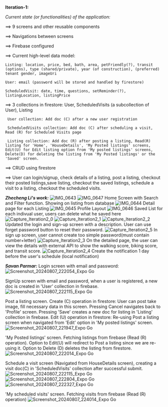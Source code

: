 **Iteration-1:**

_Current state (or functionalities) of the application:_

==> 9 screens and other reusable components


==> Navigations between screens


==> Firebase configured


==> Current high-level data model:

    Listing: location, price, bed, bath, area, petFriendly(?), transit (options), type (shared/private), year (of construction), (preferred) tenant gender, imageUri

    User: email (password will be stored and handled by firestore)

    ScheduledVisit: date, time, questions, setReminder(?), listingLocation, listingPrice

    
==> 3 collections in firestore: User, ScheduledVisits (a subcollection of User), Listing

     User collection: Add doc (C) after a new user registration

     ScheduledVisits collection: Add doc (C) after scheduling a visit, Read (R) for Scheduled Visits page

     Listing collection: Add doc (R) after posting a listing, Read(R) listing for 'Home', 'HouseDetails', 'My Posted listings' screens, Edit(U) for Edit listing option from 'My posted listings' screens, Delete(D) for deleting the listing from 'My Posted listings' or the 'Saved' screen.

     

==> CRUD using firestore


==> User can login/signup, check details of a listing,  post a listing, checkout their posted listings,save listing, checkout the saved listings, schedule a visit to a listing, checkout the scheduled visits.








**_Zhecheng Li's work:_**
![IMG_0643](https://github.com/user-attachments/assets/2b885339-fc7a-4e63-8c0a-8d9201c2ff73)
![IMG_0647](https://github.com/user-attachments/assets/bc8a12ae-7f7c-4ba2-b8d7-cf5788941af6)
Home Screen with Search and Filter function. Showing on listing from database
![IMG_0644](https://github.com/user-attachments/assets/8d5ab284-54ba-43c2-95fa-4fb9a83b766e)
Detail page for each Listing 
![IMG_0645](https://github.com/user-attachments/assets/a9b3d3dd-6856-4537-8744-bb2c779f60a5)
Profile Layout 
![IMG_0646](https://github.com/user-attachments/assets/04ba1bc1-4d60-47fc-b3dc-8d5e25a1bd6b)
Saved List for each indivual user, users can delete what he saved here
![Capture_Iteration2_0](https://github.com/user-attachments/assets/202abccc-ec03-4d2c-9c47-c6a119f4b41c)
![Capture_Iteration2_1](https://github.com/user-attachments/assets/e7c5f9e4-0ce2-45be-bde9-2197b5ef8855)
![Capture_Iteration2_2](https://github.com/user-attachments/assets/9019d5ca-2f20-45c7-aa75-902895857af3)
Updated the login and sign-up screen with a description. User can use forget password button to reset their password. 
![Capture_Iteration2_5](https://github.com/user-attachments/assets/da5d9693-2912-434b-848c-5dd0707258c6)
In sign up screen, user cannot create too simple password(must contain number+letter)
![Capture_Iteration2_3](https://github.com/user-attachments/assets/b066c846-af8f-42ec-9a0c-6d90ec3b95f3)
On the detailed page, the user can view the details with external API to show the walking score, biking score, and transit score. 
![Capture_Iteration2_4](https://github.com/user-attachments/assets/c5e9710f-2859-42c1-943d-bb0a9a25713d)
Create the notification 1 day before the user's schedule (local notification)

**_Savan Parmar:_**
Login screen with email and password:
![Screenshot_20240807_222054_Expo Go](https://github.com/user-attachments/assets/33f4feec-a775-4718-a568-a72d226d8abe)

SignUp screen with email and password, when a user is registered, a new doc is created in 'User' collection in firebase.
![Screenshot_20240807_222115_Expo Go](https://github.com/user-attachments/assets/52110aa8-d018-407f-ac2a-ec2cedb7f318)

Post a listing screen. 
Create (C) operation in firestore: User can post take image, fill necessary data in this screen. Pressing Cancel navigates back to 'Profile' screen. Pressing 'Save' creates a new doc for listing in 'Listing' collection in firebase.
Edit (U) operation in firestore: Re-using Post a listing screen when navigated from 'Edit' option in 'My posted listings' screen.
![Screenshot_20240807_221947_Expo Go](https://github.com/user-attachments/assets/40d70537-6150-4113-8a86-a8a24c11ed2d)

'My Posted listings' screen. Fetching listings from firebase (Read (R) operation). Option to Edit(U) will redirect to Post a listing since we are re-using it. Option to Delete (D) deletes the listing from firestore.
![Screenshot_20240807_222014_Expo Go](https://github.com/user-attachments/assets/e24db69c-2053-4dad-a0d4-b03f76c202a8)

 
Schedule a visit screen (Navigated from HouseDetails screen), creating a visit doc(C) in 'ScheduledVisits' collection after successful submit.
![Screenshot_20240807_222115_Expo Go](https://github.com/user-attachments/assets/11ac2127-7895-4819-ac4e-2c182f6d70e8)
![Screenshot_20240807_222804_Expo Go](https://github.com/user-attachments/assets/a592d57d-c3cf-472b-a65e-fc5b0695d3b0)
![Screenshot_20240807_222327_Expo Go](https://github.com/user-attachments/assets/4e6df0a6-7283-4f44-a854-9846d8729c16)

'My scheduled visits' screen. Fetching visits from firebase (Read (R) operation)
![Screenshot_20240807_224014_Expo Go](https://github.com/user-attachments/assets/cee37a3e-6d81-4dde-8dc0-83238a3436b6)



